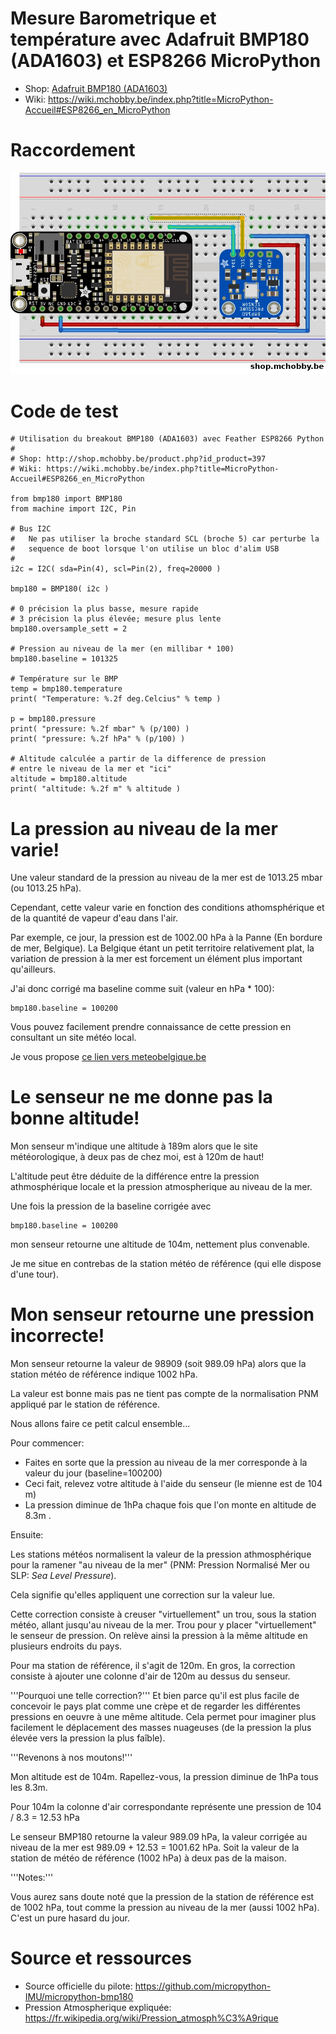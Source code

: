 # Mesure Barometrique et température avec Adafruit BMP180 (ADA1603) et ESP8266 MicroPython

* Shop: [Adafruit BMP180 (ADA1603)](http://shop.mchobby.be/product.php?id_product=397)
* Wiki: https://wiki.mchobby.be/index.php?title=MicroPython-Accueil#ESP8266_en_MicroPython

# Raccordement

![Raccordements](bmp180_bb.jpg)

# Code de test

```
# Utilisation du breakout BMP180 (ADA1603) avec Feather ESP8266 Python
#
# Shop: http://shop.mchobby.be/product.php?id_product=397
# Wiki: https://wiki.mchobby.be/index.php?title=MicroPython-Accueil#ESP8266_en_MicroPython

from bmp180 import BMP180
from machine import I2C, Pin

# Bus I2C
#   Ne pas utiliser la broche standard SCL (broche 5) car perturbe la
#   sequence de boot lorsque l'on utilise un bloc d'alim USB
# 
i2c = I2C( sda=Pin(4), scl=Pin(2), freq=20000 )

bmp180 = BMP180( i2c )

# 0 précision la plus basse, mesure rapide
# 3 précision la plus élevée; mesure plus lente
bmp180.oversample_sett = 2 

# Pression au niveau de la mer (en millibar * 100)
bmp180.baseline = 101325

# Température sur le BMP
temp = bmp180.temperature
print( "Temperature: %.2f deg.Celcius" % temp )

p = bmp180.pressure
print( "pressure: %.2f mbar" % (p/100) )
print( "pressure: %.2f hPa" % (p/100) )

# Altitude calculée a partir de la difference de pression 
# entre le niveau de la mer et "ici"
altitude = bmp180.altitude
print( "altitude: %.2f m" % altitude )
```

# La pression au niveau de la mer varie!
Une valeur standard de la pression au niveau de la mer est de 1013.25 mbar (ou 1013.25 hPa).

Cependant, cette valeur varie en fonction des conditions athomsphérique et de la quantité de vapeur d'eau dans l'air.

Par exemple, ce jour, la pression est de 1002.00 hPa à la Panne (En bordure de mer, Belgique). La Belgique étant un petit territoire relativement plat, la variation de pression à la mer est forcement un élément plus important qu'ailleurs.

J'ai donc corrigé ma baseline comme suit (valeur en hPa * 100):

```
bmp180.baseline = 100200
```

Vous pouvez facilement prendre connaissance de cette pression en consultant un site météo local.

Je vous propose [ce lien vers meteobelgique.be](http://www.meteobelgique.be/observations/temps-reel/stations-meteo.html)

# Le senseur ne me donne pas la bonne altitude!
Mon senseur m'indique une altitude à 189m alors que le site météorologique, à deux pas de chez moi, est à 120m de haut!

L'altitude peut être déduite de la différence entre la pression athmosphérique locale et la pression atmospherique au niveau de la mer.
 
Une fois la pression de la baseline corrigée avec

```
bmp180.baseline = 100200
```

mon senseur retourne une altitude de 104m, nettement plus convenable. 

Je me situe en contrebas de la station météo de référence (qui elle dispose d'une tour). 

# Mon senseur retourne une pression incorrecte!

Mon senseur retourne la valeur de 98909 (soit 989.09 hPa) alors que la station météo de référence indique 1002 hPa.

La valeur est bonne mais pas ne tient pas compte de la normalisation PNM appliqué par le station de référence.

Nous allons faire ce petit calcul ensemble...

Pour commencer:
* Faites en sorte que la pression au niveau de la mer corresponde à la valeur du jour (baseline=100200)
* Ceci fait, relevez votre altitude à l'aide du senseur (le mienne est de 104 m)
* La pression diminue de 1hPa chaque fois que l'on monte en altitude de 8.3m .

Ensuite:

Les stations météos normalisent la valeur de la pression athmosphérique pour la ramener "au niveau de la mer" (PNM: Pression Normalisé Mer ou SLP: _Sea Level Pressure_). 

Cela signifie qu'elles appliquent une correction sur la valeur lue.

Cette correction consiste à creuser "virtuellement" un trou, sous la station météo, allant jusqu'au niveau de la mer. Trou pour y placer "virtuellement" le senseur de pression. On relève ainsi la pression à la même altitude en plusieurs endroits du pays.

Pour ma station de référence, il s'agit de 120m. En gros, la correction consiste à ajouter une colonne d'air de 120m au dessus du senseur.

'''Pourquoi une telle correction?''' Et bien parce qu'il est plus facile de concevoir le pays plat comme une crèpe et de regarder les différentes pressions en oeuvre à une même altitude. Cela permet pour imaginer plus facilement le déplacement des masses nuageuses (de la pression la plus élevée vers la pression la plus faîble).

'''Revenons à nos moutons!''' 

Mon altitude est de 104m. Rapellez-vous, la pression diminue de 1hPa tous les 8.3m.

Pour 104m la colonne d'air correspondante représente une pression de 104 / 8.3 = 12.53 hPa

Le senseur BMP180 retourne la valeur 989.09 hPa, la valeur corrigée au niveau de la mer est 989.09 + 12.53 = 1001.62 hPa. Soit la valeur de la station de météo de référence (1002 hPa) à deux pas de la maison.

'''Notes:'''

Vous aurez sans doute noté que la pression de la station de référence est de 1002 hPa, tout comme la pression au niveau de la mer (aussi 1002 hPa). C'est un pure hasard du jour. 

# Source et ressources
* Source officielle du pilote: https://github.com/micropython-IMU/micropython-bmp180
* Pression Atmospherique expliquée: https://fr.wikipedia.org/wiki/Pression_atmosph%C3%A9rique
